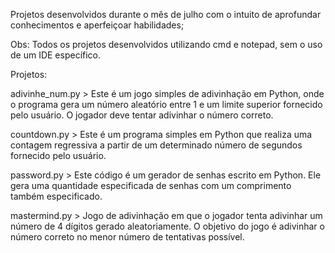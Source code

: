 Projetos desenvolvidos durante o mês de julho com o intuito de aprofundar conhecimentos e aperfeiçoar habilidades;

Obs: Todos os projetos desenvolvidos utilizando cmd e notepad, sem o uso de um IDE específico.

Projetos:

adivinhe_num.py > Este é um jogo simples de adivinhação em Python, onde o programa gera um número aleatório entre 1 e um limite superior  fornecido pelo usuário. O jogador deve tentar adivinhar o número correto.

countdown.py > Este é um programa simples em Python que realiza uma contagem regressiva a partir de um determinado número de segundos fornecido pelo usuário.

password.py > Este código é um gerador de senhas escrito em Python. Ele gera uma quantidade especificada de senhas com um comprimento também especificado.

mastermind.py > Jogo de adivinhação em que o jogador tenta adivinhar um número de 4 dígitos gerado aleatoriamente. O objetivo do jogo é adivinhar o número correto no menor número de tentativas possível.
